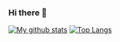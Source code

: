 ### Hi there 👋

[![My github stats](https://github-readme-stats.vercel.app/api?username=ljy-002&show_icons=true)](https://github.com/anuraghazra/github-readme-stats) [![Top Langs](https://github-readme-stats.vercel.app/api/top-langs/?username=ljy-002)](https://github.com/anuraghazra/github-readme-stats)

<!--
**ljy-002/ljy-002** is a ✨ _special_ ✨ repository because its `README.md` (this file) appears on your GitHub profile.

Here are some ideas to get you started:

- 🔭 I’m currently working on :
  >> Python algorithm
  >> HTML page creation
  >>How to make more friends
- 🌱 I’m currently learning :
  >>Science
  >>Liberal Arts
- 👯 I’m looking to collaborate on :
  >>[GITI Technical Support](https://ljy-002.github.io/gushi.github.io/gushi/)
- 🤔 I’m looking for help with :
  >>[GITI Technical Support](https://ljy-002.github.io/gushi.github.io/gushi/)
- 💬 Ask me about :
  >>Questions about Python
- 📫 How to reach me :
  >>By email:
    >>ljy123ljy123@dingtalk.com
  >>By shortcut:
    >>[Web]https://ljy-002.github.io/Web-gitignore.github.io/


-🔭我目前正在研究：
  >>Python算法
  >>HTML网页制作
  >>怎么交更多朋友
-🌱我正在学习：
  >>理科
  >>文科
-👯我正在寻求合作：
  >>[GITI技术支持](https://ljy-002.github.io/gushi.github.io/gushi/)
-🤔我正在寻求帮助：
  >>[GITI技术支持](https://ljy-002.github.io/gushi.github.io/gushi/)
-💬问我关于...
  >>关于Python的问题
-📫如何联络我：
  >>通过邮箱：
    >>ljy123ljy123@dingtalk.com
  >>通过快捷方式：
    >>[Web]https://ljy-002.github.io/Web-gitignore.github.io/
